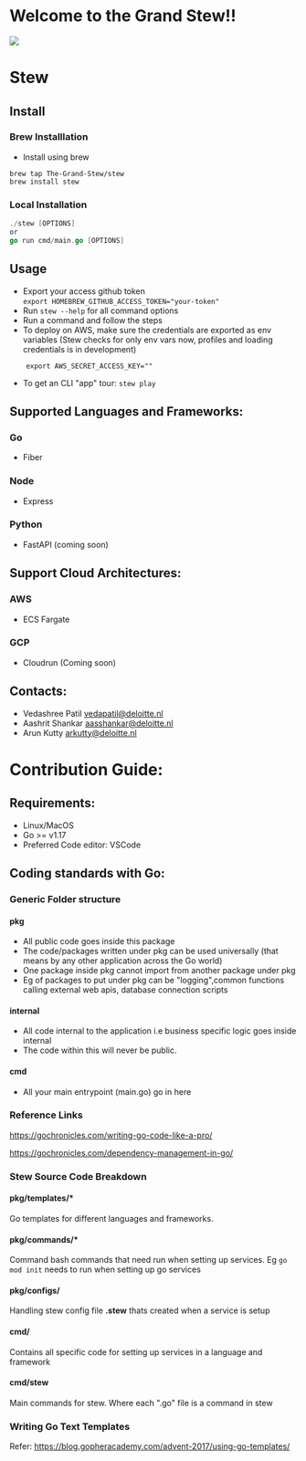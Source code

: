 # Welcome to the Grand Stew!!

[<img src="https://i.pinimg.com/originals/00/66/5c/00665c0525ca80a8a8dfb5777c9c5a04.jpg">](https://i.pinimg.com/originals/00/66/5c/00665c0525ca80a8a8dfb5777c9c5a04.jpg)
# Stew
## Install

### Brew Installlation
- Install using brew
``` 
brew tap The-Grand-Stew/stew
brew install stew
```
### Local Installation
```go build -o stew cmd/main.go
./stew [OPTIONS]
or
go run cmd/main.go [OPTIONS]
```

## Usage
- Export your access github token  
`export HOMEBREW_GITHUB_ACCESS_TOKEN="your-token"`
- Run `stew --help` for all command options
- Run a command and follow the steps
- To deploy on AWS, make sure the credentials are exported as env variables (Stew checks for only env vars now, profiles and loading credentials is in development)
```export AWS_ACCESS_KEY_ID=""
    export AWS_SECRET_ACCESS_KEY=""
```
- To get an CLI "app" tour:
`stew play`

## Supported Languages and Frameworks:
### Go
- Fiber
### Node
- Express
### Python
- FastAPI (coming soon)

## Support Cloud Architectures:
### AWS
- ECS Fargate
### GCP
- Cloudrun (Coming soon)

## Contacts:
- Vedashree Patil   vedapatil@deloitte.nl
- Aashrit Shankar   aasshankar@deloitte.nl
- Arun Kutty        arkutty@deloitte.nl

# Contribution Guide:
## Requirements:
- Linux/MacOS
- Go >= v1.17
- Preferred Code editor: VSCode

## Coding standards with Go:
### Generic Folder structure
#### pkg
- All public code goes inside this package
- The code/packages written under pkg can be used universally (that means by any other application across the Go world)
- One package inside pkg cannot import from another package under pkg
- Eg of packages to put under pkg can be "logging",common functions calling external web apis, database connection scripts
#### internal
- All code internal to the application i.e business specific logic goes inside internal
- The code within this will never be public.

#### cmd
- All your main entrypoint (main.go) go in here
### Reference Links
https://gochronicles.com/writing-go-code-like-a-pro/

https://gochronicles.com/dependency-management-in-go/

### Stew Source Code Breakdown
#### pkg/templates/*
Go templates for different languages and frameworks.
#### pkg/commands/*
Command bash commands that need run when setting up services. Eg `go mod init` needs to run when setting up go services
#### pkg/configs/
Handling stew config file **.stew** thats created when a service is setup
#### cmd/
Contains all specific code for setting up services in a language and framework
#### cmd/stew
Main commands for stew. Where each ".go" file is a command in stew

### Writing Go Text Templates
Refer:
https://blog.gopheracademy.com/advent-2017/using-go-templates/
